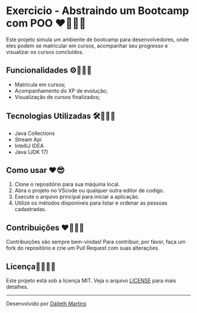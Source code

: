 
# Exercicio - Abstraindo um Bootcamp com POO ❤️️👩🏻‍💻

Este projeto simula um ambiente de bootcamp para desenvolvedores, onde eles podem se matricular em cursos, acompanhar seu progresso e visualizar os cursos concluídos.

## Funcionalidades ⚙️👩🏻‍💻

- Matrícula em cursos;
- Acompanhamento do XP de evolução;
- Visualização de cursos finalizados;

## Tecnologias Utilizadas 🛠️👩🏻‍💻

- Java Collections
- Stream Api
- IntelliJ IDEA
- Java (JDK 17)

## Como usar  ❤️😎

1. Clone o repositório para sua máquina local.
2. Abra o projeto no VScode ou qualquer outra editor de codigo.
3. Execute o arquivo principal para iniciar a aplicação.
4. Utilize os métodos disponíveis para listar e ordenar as pessoas cadastradas.

## Contribuições ❤️️👩🏻‍💻

Contribuições são sempre bem-vindas! Para contribuir, por favor, faça um fork do repositório e crie um Pull Request com suas alterações.

## Licença📌👩🏻‍💻

Este projeto está sob a licença MIT. Veja o arquivo [LICENSE](https://opensource.org/license/MIT) para mais detalhes.

---

Desenvolvido por [Dálleth Martins](https://github.com/dalleth-martinss)
